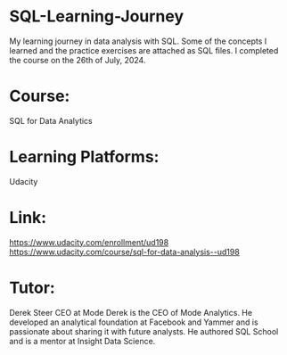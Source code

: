 # SQL-Learning-Journey
My learning journey in data analysis with SQL.
Some of the concepts I learned and the practice exercises are attached as SQL files.
I completed the course on the 26th of July, 2024.
# Course:
SQL for Data Analytics
# Learning Platforms: 
Udacity
# Link:
https://www.udacity.com/enrollment/ud198
https://www.udacity.com/course/sql-for-data-analysis--ud198
# Tutor: 
Derek Steer
CEO at Mode
Derek is the CEO of Mode Analytics. He developed an analytical 
foundation at Facebook and Yammer and is passionate about sharing 
it with future analysts. He authored SQL School and is a mentor at Insight Data Science.
